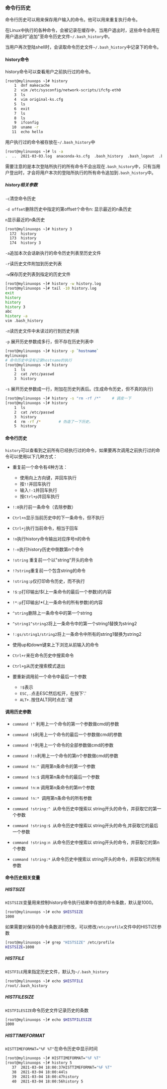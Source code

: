 ### 命令行历史

命令行历史可以用来保存用户输入的命令。他可以用来重复执行命令。

在Linux中执行的各种命令，会被记录在缓存中，当用户退出时，这些命令会用在用户退出时"追加"至命令历史文件`~/.bash_history`中。

当用户再次登陆shell时，会读取命令历史文件`~/.bash_history`中记录下的命令。

#### history命令

history命令可以查看用户之前执行过的命令。

```bash
[root@mylinuxops ~]# history
    1  dnf makecache
    2  vim /etc/sysconfig/network-scripts/ifcfg-eth0 
    3  ls
    4  vim original-ks.cfg 
    5  ls
    6  exit
    7  ls
    8  ls
    9  ifconfig
   10  uname -r
   11  echo hello
```

用户执行过的命令被存放在`~/.bash_history`中

```bash
[root@mylinuxops ~]# ls -a
.  ..  2021-03-03.log  anaconda-ks.cfg  .bash_history  .bash_logout  .bash_profile  .bashrc  .cshrc  .lesshst  original-ks.cfg  .ssh  .tcshrc  .viminfo
```

需要注意的是本次登陆所执行的所有命令不会出现在`.bash_history`中，只有当用户登出时，才会将用户本次的登陆所执行的所有命令追加到`.bash_history`中。

##### history相关参数

`-c`清空命令历史

`-d offset`删除历史中指定的第offset个命令n: 显示最近的n条历史

`n`显示最近的n条历史

```bash
[root@mylinuxops ~]# history 3
  172  history 
  173  history 
  174  history 3
```

`-a`追加本次会话新执行的命令历史列表至历史文件

`-r`读历史文件附加到历史列表

`-w`保存历史列表到指定的历史文件

```bash
[root@mylinuxops ~]# history -w history.log
[root@mylinuxops ~]# tail -10 history.log 
exit
history 
history 
history 3
abc
history -a
vim .bash_history 
```

`-n`读历史文件中未读过的行到历史列表

`-p` 展开历史参数成多行，但不存在历史列表中

```bash
[root@mylinuxops ~]# history -p `hostname`
mylinuxops
# 命令历史中没有记录hostname的执行
[root@mylinuxops ~]# history
    1  ls
    2  cat /etc/passwd
    3  history
```

`-s` 展开历史参数成一行，附加在历史列表后。(生成命令历史，但不真的执行)

```bash
[root@mylinuxops ~]# history -s "rm -rf /*"		# 调皮一下
[root@mylinuxops ~]# history
    1  ls
    2  cat /etc/passwd
    3  history
    4  rm -rf /*		# 伪造了一下历史。
    5  history
```

#### 命令行历史

`history`可以查看到之前所有已经执行过的命令，如果要再次调用之前执行过的命令可以使用以下几种方式：

* 重复前一个命令有4种方法：
  * 使用向上方向键，并回车执行
  * 按`!!`并回车执行
  * 输入`!-1`并回车执行
  * 按`Ctrl+p`并回车执行
* `!:0`执行前一条命令（去除参数）
* `Ctrl+n`显示当前历史中的下一条命令，但不执行
* `Ctrl+j`执行当前命令，相当于回车
* `!n`执行history命令输出对应序号n的命令
* `!-n`执行history历史中倒数第n个命令

* `!string` 重复前一个以"string"开头的命令
* `!?string`重复前一个包含string的命令
* `!string:p`仅打印命令历史，而不执行
* `!$:p`打印输出!$(上一条命令的最后一个参数)的内容
* `!*:p`打印输出!*(上一条命令的所有参数)的内容
* `^string`删除上一条命令中的第一个string
* `^string1^string2`将上一条命令中的第一个string1替换为string2
* `!:gs/string1/string2`将上一条命令中所有的string1替换为string2

* 使用up和down键来上下浏览从前输入的命令
* `Ctrl+r`来在命令历史中搜索命令
* `Ctrl+g`从历史搜索模式退出
* 要重新调用前一个命令中最后一个参数
  * `!$`表示
  * `ESC,.`点击ESC然后松开，在按下'.'
  * `ALT+.`按住ALT同时点击'.'键

#### 调用历史参数

* `command !^` 利用上一个命令的第一个参数做cmd的参数

* `command !$`利用上一个命令的最后一个参数做cmd的参数

* `command !*`利用上一个命令的全部参数做cmd的参数

* `command !:n`利用上一个命令的第n个参数做cmd的参数

* `command !n:^` 调用第n条命令的第一个参数

* `command !n:$` 调用第n条命令的最后一个参数

* `command !n:m` 调用第n条命令的第m个参数

* `command !n:* `调用第n条命令的所有参数

* `command !string:^ `从命令历史中搜索以 string开头的命令，并获取它的第一个参数
* `command !string:$ `从命令历史中搜索以 string开头的命令,并获取它的最后一个参数
* `command !string:n `从命令历史中搜索以 string开头的命令，并获取它的第n 	个参数
* `command !string:*` 从命令历史中搜索以 string开头的命令，并获取它的所有参数

#### 命令历史相关变量

##### HISTSIZE

`HISTSIZE`变量用来控制history命令执行结果中存放的命令条数，默认是1000。

```bash
[root@mylinuxops ~]# echo $HISTSIZE
1000
```

如果需要对保存的命令条数进行修改，可以修改`/etc/profile`文件中的HISTIZE参数

```bash
[root@mylinuxops ~]# grep "HISTSIZE" /etc/profile
HISTSIZE=1000
```

##### HISTFILE

`HISTFILE`用来指定历史文件，默认为`~/.bash_history`

```bash
[root@mylinuxops ~]# echo $HISTFILE
/root/.bash_history
```

##### HISTFILESIZE

`HISTFILESIZE`命令历史文件记录历史的条数

```bash
[root@mylinuxops ~]# echo $HISTFILESIZE
1000
```

##### HISTTIMEFORMAT

`HISTTIMEFORMAT="%F %T"`在命令历史中显示时间

```bash
[root@mylinuxops ~]# HISTTIMEFORMAT="%F %T"
[root@mylinuxops ~]# history 5
   37  2021-03-04 18:00:37HISTTIMEFORMAT="%F %T"
   38  2021-03-04 18:00:44ls
   39  2021-03-04 18:00:47history
   40  2021-03-04 18:00:56history 5
```


